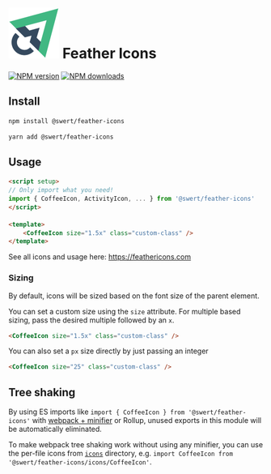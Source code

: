 # <img src="./example/src/assets/logo.png" height="100" alt="Swert"> **Feather Icons**

[![NPM version](https://img.shields.io/npm/v/@swert/feather-icons.svg?style=flat)](https://npmjs.com/package/@swert/feather-icons) [![NPM downloads](https://img.shields.io/npm/dm/@swert/feather-icons.svg?style=flat)](https://npmjs.com/package/@swert/feather-icons)

## Install

```bash
npm install @swert/feather-icons
```

```bash
yarn add @swert/feather-icons
```

## Usage

```html
<script setup>
// Only import what you need!
import { CoffeeIcon, ActivityIcon, ... } from '@swert/feather-icons'
</script>

<template>
    <CoffeeIcon size="1.5x" class="custom-class" />
</template>
```

See all icons and usage here: <https://feathericons.com>

### Sizing

By default, icons will be sized based on the font size of the parent element.

You can set a custom size using the `size` attribute.
For multiple based sizing, pass the desired multiple followed by an `x`.

```html
<CoffeeIcon size="1.5x" class="custom-class" />
```

You can also set a `px` size directly by just passing an integer

```html
<CoffeeIcon size="25" class="custom-class" />
```

## Tree shaking

By using ES imports like `import { CoffeeIcon } from '@swert/feather-icons'` with [webpack + minifier](https://webpack.js.org/guides/tree-shaking/#minify-the-output) or Rollup, unused exports in this module will be automatically eliminated.

To make webpack tree shaking work without using any minifier, you can use the per-file icons from [`icons`](https://unpkg.com/vue-feather-icons/icons/) directory, e.g. `import CoffeeIcon from '@swert/feather-icons/icons/CoffeeIcon'`.